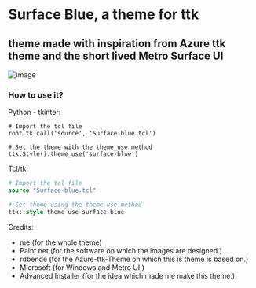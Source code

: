 # Surface Blue, a theme for ttk
## theme made with inspiration from Azure ttk theme and the short lived Metro Surface UI
![image](https://user-images.githubusercontent.com/72214351/124927330-25a1d100-e01c-11eb-9816-b0fe45b95623.png)

### How to use it?
Python - tkinter:
```python3
# Import the tcl file
root.tk.call('source', 'Surface-blue.tcl')

# Set the theme with the theme_use method
ttk.Style().theme_use('surface-blue')
```

Tcl/tk:
```tcl
# Import the tcl file
source "Surface-blue.tcl"

# Set theme using the theme use method
ttk::style theme use surface-blue
```

Credits:
- me (for the whole theme)
- Paint.net (for the software on which the images are designed.)
- rdbende (for the Azure-ttk-Theme on which this is theme is based on.)
- Microsoft (for Windows and Metro UI.)
- Advanced Installer (for the idea which made me make this theme.)
